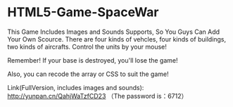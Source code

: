 HTML5-Game-SpaceWar
===================

This Game Includes Images and Sounds Supports, So You Guys Can Add Your Own Scource. 
There are four kinds of vehcles, four kinds of buildings, two kinds of aircrafts.
Control the units by your mouse!

Remember! If your base is destroyed, you'll lose the game!

Also, you can recode the array or CSS to suit the game!

Link(FullVersion, includes images and sounds): http://yunpan.cn/QahjWaTzfCD23 （The password is：6712）

